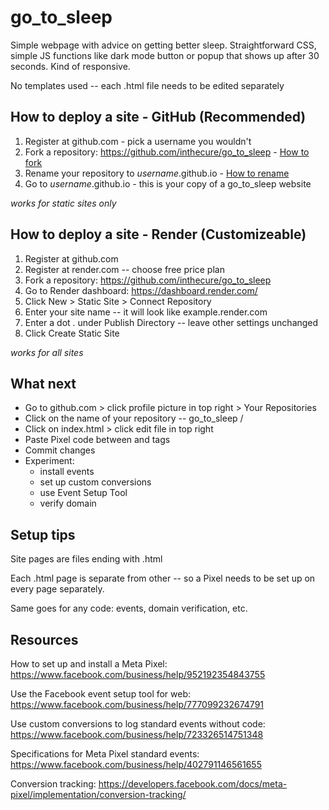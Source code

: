 # go_to_sleep
Simple webpage with advice on getting better sleep. 
Straightforward CSS, simple JS functions like dark mode button or popup that shows up after 30 seconds. Kind of responsive. 

No templates used -- each .html file needs to be edited separately

## How to deploy a site - GitHub (Recommended)
1. Register at github.com - pick a username you wouldn't 
2. Fork a repository: https://github.com/inthecure/go_to_sleep - [How to fork]([url](https://docs.github.com/en/pull-requests/collaborating-with-pull-requests/working-with-forks/fork-a-repo))
3. Rename your repository to _username_.github.io - [How to rename]([url](https://docs.github.com/en/repositories/creating-and-managing-repositories/renaming-a-repository))
4. Go to _username_.github.io - this is your copy of a go_to_sleep website

_works for static sites only_

## How to deploy a site - Render (Customizeable)

1. Register at github.com
2. Register at render.com -- choose free price plan
3. Fork a repository: https://github.com/inthecure/go_to_sleep
4. Go to Render dashboard:  https://dashboard.render.com/
5. Click New > Static Site > Connect Repository
6. Enter your site name -- it will look like example.render.com
7. Enter a dot . under Publish Directory -- leave other settings unchanged
8. Click Create Static Site

_works for all sites_

## What next

- Go to github.com > click profile picture in top right > Your Repositories
- Click on the name of your repository -- go_to_sleep /
- Click on index.html > click edit file in top right
- Paste Pixel code between <head> and </head> tags
- Commit changes
- Experiment:
  *  install events
  *  set up custom conversions
  *  use Event Setup Tool
  *   verify domain

## Setup tips

Site pages are files ending with .html

Each .html page is separate from other -- so a Pixel needs to be set up on every page separately. 

Same goes for any code: events, domain verification, etc.

## Resources

How to set up and install a Meta Pixel: https://www.facebook.com/business/help/952192354843755

Use the Facebook event setup tool for web:
https://www.facebook.com/business/help/777099232674791

Use custom conversions to log standard events without code: https://www.facebook.com/business/help/723326514751348

Specifications for Meta Pixel standard events:
https://www.facebook.com/business/help/402791146561655 

Conversion tracking: 
https://developers.facebook.com/docs/meta-pixel/implementation/conversion-tracking/

